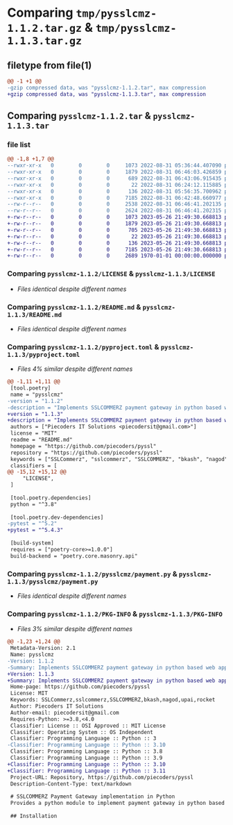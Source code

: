 # Comparing `tmp/pysslcmz-1.1.2.tar.gz` & `tmp/pysslcmz-1.1.3.tar.gz`

## filetype from file(1)

```diff
@@ -1 +1 @@
-gzip compressed data, was "pysslcmz-1.1.2.tar", max compression
+gzip compressed data, was "pysslcmz-1.1.3.tar", max compression
```

## Comparing `pysslcmz-1.1.2.tar` & `pysslcmz-1.1.3.tar`

### file list

```diff
@@ -1,8 +1,7 @@
--rwxr-xr-x   0        0        0     1073 2022-08-31 05:36:44.407090 pysslcmz-1.1.2/LICENSE
--rwxr-xr-x   0        0        0     1879 2022-08-31 06:46:03.426859 pysslcmz-1.1.2/README.md
--rwxr-xr-x   0        0        0      689 2022-08-31 06:43:06.915435 pysslcmz-1.1.2/pyproject.toml
--rwxr-xr-x   0        0        0       22 2022-08-31 06:24:12.115885 pysslcmz-1.1.2/pysslcmz/__init__.py
--rwxr-xr-x   0        0        0      136 2022-08-31 05:56:35.700962 pysslcmz-1.1.2/pysslcmz/_constants.py
--rwxr-xr-x   0        0        0     7185 2022-08-31 06:42:48.660977 pysslcmz-1.1.2/pysslcmz/payment.py
--rw-r--r--   0        0        0     2538 2022-08-31 06:46:41.202135 pysslcmz-1.1.2/setup.py
--rw-r--r--   0        0        0     2624 2022-08-31 06:46:41.202315 pysslcmz-1.1.2/PKG-INFO
+-rw-r--r--   0        0        0     1073 2023-05-26 21:49:30.668813 pysslcmz-1.1.3/LICENSE
+-rw-r--r--   0        0        0     1879 2023-05-26 21:49:30.668813 pysslcmz-1.1.3/README.md
+-rw-r--r--   0        0        0      705 2023-05-26 21:49:30.668813 pysslcmz-1.1.3/pyproject.toml
+-rw-r--r--   0        0        0       22 2023-05-26 21:49:30.668813 pysslcmz-1.1.3/pysslcmz/__init__.py
+-rw-r--r--   0        0        0      136 2023-05-26 21:49:30.668813 pysslcmz-1.1.3/pysslcmz/_constants.py
+-rw-r--r--   0        0        0     7185 2023-05-26 21:49:30.668813 pysslcmz-1.1.3/pysslcmz/payment.py
+-rw-r--r--   0        0        0     2689 1970-01-01 00:00:00.000000 pysslcmz-1.1.3/PKG-INFO
```

### Comparing `pysslcmz-1.1.2/LICENSE` & `pysslcmz-1.1.3/LICENSE`

 * *Files identical despite different names*

### Comparing `pysslcmz-1.1.2/README.md` & `pysslcmz-1.1.3/README.md`

 * *Files identical despite different names*

### Comparing `pysslcmz-1.1.2/pyproject.toml` & `pysslcmz-1.1.3/pyproject.toml`

 * *Files 4% similar despite different names*

```diff
@@ -1,11 +1,11 @@
 [tool.poetry]
 name = "pysslcmz"
-version = "1.1.2"
-description = "Implements SSLCOMMERZ payment gateway in python based web apps."
+version = "1.1.3"
+description = "Implements SSLCOMMERZ payment gateway in python based web apps (python 3.8+)."
 authors = ["Piecoders IT Solutions <piecodersit@gmail.com>"]
 license = "MIT"
 readme = "README.md"
 homepage = "https://github.com/piecoders/pyssl"
 repository = "https://github.com/piecoders/pyssl"
 keywords = ["SSLCommerz", "sslcommerz", "SSLCOMMERZ", "bkash", "nagod", "upai", "rocket"]
 classifiers = [
@@ -15,12 +15,12 @@
     "LICENSE",
 ]
 
 [tool.poetry.dependencies]
 python = "^3.8"
 
 [tool.poetry.dev-dependencies]
-pytest = "^5.2"
+pytest = "^5.4.3"
 
 [build-system]
 requires = ["poetry-core>=1.0.0"]
 build-backend = "poetry.core.masonry.api"
```

### Comparing `pysslcmz-1.1.2/pysslcmz/payment.py` & `pysslcmz-1.1.3/pysslcmz/payment.py`

 * *Files identical despite different names*

### Comparing `pysslcmz-1.1.2/PKG-INFO` & `pysslcmz-1.1.3/PKG-INFO`

 * *Files 3% similar despite different names*

```diff
@@ -1,23 +1,24 @@
 Metadata-Version: 2.1
 Name: pysslcmz
-Version: 1.1.2
-Summary: Implements SSLCOMMERZ payment gateway in python based web apps.
+Version: 1.1.3
+Summary: Implements SSLCOMMERZ payment gateway in python based web apps (python 3.8+).
 Home-page: https://github.com/piecoders/pyssl
 License: MIT
 Keywords: SSLCommerz,sslcommerz,SSLCOMMERZ,bkash,nagod,upai,rocket
 Author: Piecoders IT Solutions
 Author-email: piecodersit@gmail.com
 Requires-Python: >=3.8,<4.0
 Classifier: License :: OSI Approved :: MIT License
 Classifier: Operating System :: OS Independent
 Classifier: Programming Language :: Python :: 3
-Classifier: Programming Language :: Python :: 3.10
 Classifier: Programming Language :: Python :: 3.8
 Classifier: Programming Language :: Python :: 3.9
+Classifier: Programming Language :: Python :: 3.10
+Classifier: Programming Language :: Python :: 3.11
 Project-URL: Repository, https://github.com/piecoders/pyssl
 Description-Content-Type: text/markdown
 
 # SSLCOMMERZ Payment Gateway implementation in Python
 Provides a python module to implement payment gateway in python based web apps.
 
 ## Installation
```

